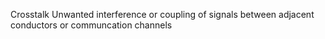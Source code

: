 Crosstalk
	Unwanted interference or coupling of signals between adjacent conductors or communcation channels
